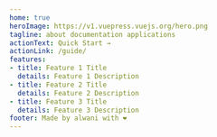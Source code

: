 ```yaml
---
home: true
heroImage: https://v1.vuepress.vuejs.org/hero.png
tagline: about documentation applications
actionText: Quick Start →
actionLink: /guide/
features:
- title: Feature 1 Title
  details: Feature 1 Description
- title: Feature 2 Title
  details: Feature 2 Description
- title: Feature 3 Title
  details: Feature 3 Description
footer: Made by alwani with ❤️
---
```

